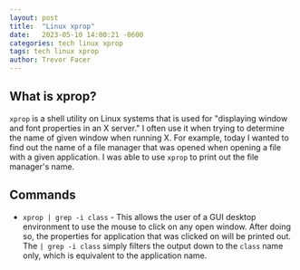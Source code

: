 ```yaml
---
layout: post
title:  "Linux xprop"
date:   2023-05-10 14:00:21 -0600
categories: tech linux xprop
tags: tech linux xprop
author: Trevor Facer
---
```


## What is xprop?

`xprop` is a shell utility on Linux systems that is used for "displaying window and font properties in an X server." I often use it when trying to determine the name of given window when running X. For example, today I wanted to find out the name of a file manager that was opened when opening a file with a given application. I was able to use `xprop` to print out the file manager's name.

## Commands

* `xprop | grep -i class` - This allows the user of a GUI desktop environment to use the mouse to click on any open window. After doing so, the properties for application that was clicked on will be printed out. The `| grep -i class` simply filters the output down to the `class` name only, which is equivalent to the application name.

